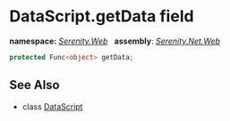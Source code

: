 # DataScript.getData field
**namespace:** *[Serenity.Web](../../README.md#serenity.web-namespace)*   **assembly**: *[Serenity.Net.Web](../../README.md)*

```csharp
protected Func<object> getData;
```

## See Also

* class [DataScript](../DataScript.md)